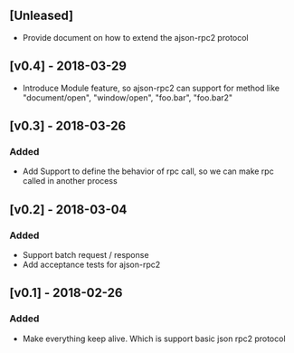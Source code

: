 ## [Unleased]
- Provide document on how to extend the ajson-rpc2 protocol

## [v0.4] - 2018-03-29
- Introduce Module feature, so ajson-rpc2 can support for method like "document/open", "window/open", "foo.bar", "foo.bar2"

## [v0.3] - 2018-03-26
### Added
- Add Support to define the behavior of rpc call, so we can make rpc called in another process

## [v0.2] - 2018-03-04
### Added
- Support batch request / response
- Add acceptance tests for ajson-rpc2

## [v0.1] - 2018-02-26
### Added
- Make everything keep alive.  Which is support basic json rpc2 protocol
